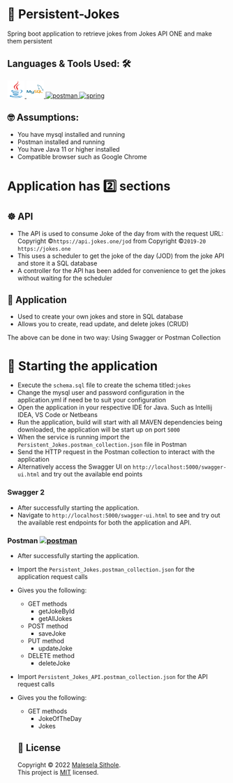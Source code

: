 # 🤣 Persistent-Jokes
Spring boot application to retrieve jokes from Jokes API ONE and make them persistent

<h2 align="left">Languages & Tools Used: 🛠️</h3>
<p align="left"> <a href="https://www.java.com" target="_blank" rel="noreferrer"> 
<img src="https://raw.githubusercontent.com/devicons/devicon/master/icons/java/java-original.svg" alt="java" width="40" height="40"/> </a> 
<a href="https://www.mysql.com/" target="_blank" rel="noreferrer"> 
<img src="https://raw.githubusercontent.com/devicons/devicon/master/icons/mysql/mysql-original-wordmark.svg" alt="mysql" width="40" height="40"/> </a> 
<a href="https://postman.com" target="_blank" rel="noreferrer"> <img src="https://www.vectorlogo.zone/logos/getpostman/getpostman-icon.svg" alt="postman" width="40" height="40"/> </a> 
<a href="https://spring.io/" target="_blank" rel="noreferrer"> <img src="https://www.vectorlogo.zone/logos/springio/springio-icon.svg" alt="spring" width="40" height="40"/> </a> 
</p>

## 🤓 Assumptions: 
- You have mysql installed and running
- Postman installed and running
- You have Java 11 or higher installed
- Compatible browser such as Google Chrome

# Application has 2️⃣ sections
## ☸ API
- The API is used to consume Joke of the day from with the request URL: Copyright ©`https://api.jokes.one/jod` from Copyright ©`2019-20 https://jokes.one`
- This uses a scheduler to get the joke of the day (JOD) from the joke API and store it a SQL database
- A controller for the API has been added for convenience to get the jokes without waiting for the scheduler


## 🧰 Application
- Used to create your own jokes and store in SQL database
- Allows you to create, read update, and delete jokes (CRUD)

The above can be done in two way: Using Swagger or Postman Collection

# 🚀 Starting the application

- Execute the `schema.sql` file to create the schema titled:`jokes`
- Change the mysql user and password configuration in the application.yml if need be to suit your configuration
- Open the application in your respective IDE for Java. Such as Intellij IDEA, VS Code or Netbeans
- Run the application, build will start with all MAVEN dependencies being downloaded, the application will be start up on port `5000`
- When the service is running import the `Persistent_Jokes.postman_collection.json` file in Postman
- Send the HTTP request in the Postman collection to interact with the application 
- Alternatively access the Swagger UI on `http://localhost:5000/swagger-ui.html` and try out the available end points

### Swagger 2
- After successfully starting the application.
- Navigate to `http://localhost:5000/swagger-ui.html` to see and try out the available rest endpoints for both the application and API.

### Postman <a href="https://postman.com" target="_blank" rel="noreferrer"> <img src="https://www.vectorlogo.zone/logos/getpostman/getpostman-icon.svg" alt="postman" width="40" height="40"/> </a> 
- After successfully starting the application.
- Import the `Persistent_Jokes.postman_collection.json` for the application request calls
- Gives you the following:
    - GET methods
        - getJokeById
        - getAllJokes
    - POST method
        - saveJoke
    - PUT method
        - updateJoke
    - DELETE method 
        - deleteJoke
- Import `Persistent_Jokes_API.postman_collection.json` for the API request calls
- Gives you the following:
    - GET methods
        - JokeOfTheDay
        - Jokes
  
  ## 📝 License
  
  Copyright © 2022 [Malesela Sithole](https://github.com/HoodLum-1).<br />
  This project is [MIT](https://github.com/HoodLum-1/route-scores/blob/main/LICENSE) licensed.
